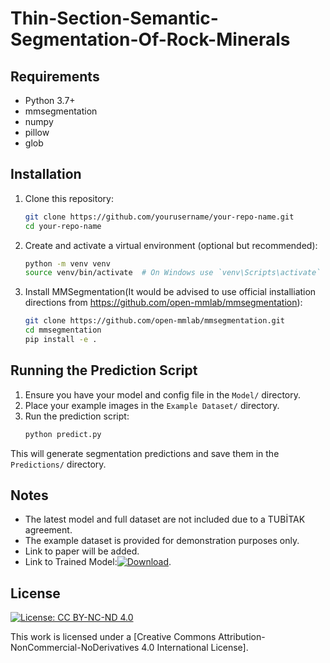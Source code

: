 # Thin-Section-Semantic-Segmentation-Of-Rock-Minerals


## Requirements

- Python 3.7+
- mmsegmentation
- numpy
- pillow
- glob

## Installation

1. Clone this repository:
    ```bash
    git clone https://github.com/yourusername/your-repo-name.git
    cd your-repo-name
    ```

2. Create and activate a virtual environment (optional but recommended):
    ```bash
    python -m venv venv
    source venv/bin/activate  # On Windows use `venv\Scripts\activate`
    ```

3. Install MMSegmentation(It would be advised to use official installiation directions from https://github.com/open-mmlab/mmsegmentation):
    ```bash
    git clone https://github.com/open-mmlab/mmsegmentation.git
    cd mmsegmentation
    pip install -e .
    ```

## Running the Prediction Script

1. Ensure you have your model and config file in the `Model/` directory.
2. Place your example images in the `Example Dataset/` directory.
3. Run the prediction script:
    ```bash
    python predict.py
    ```

This will generate segmentation predictions and save them in the `Predictions/` directory.

## Notes

- The latest model and full dataset are not included due to a TUBİTAK agreement.
- The example dataset is provided for demonstration purposes only.
- Link to paper will be added.
- Link to Trained Model:[![Download](https://img.icons8.com/fluency/48/download.png)](https://drive.google.com/file/d/1-Er1iENJV4wzsQEGFO4pZzu0MbPtG7Ch/view?usp=sharing).

## License

[![License: CC BY-NC-ND 4.0](https://img.shields.io/badge/License-CC%20BY--NC--ND%204.0-lightgrey.svg)](https://creativecommons.org/licenses/by-nc-nd/4.0/)


This work is licensed under a [Creative Commons Attribution-NonCommercial-NoDerivatives 4.0 International License].